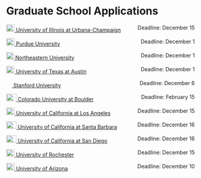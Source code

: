 # Graduate School Applications
<p style="text-align:left;"><img src="https://cdn.vox-cdn.com/thumbor/FGgViEqt2ML--Uxw1Pu6Gw4rV8o=/0x0:800x400/1200x800/filters:focal(336x136:464x264)/cdn.vox-cdn.com/uploads/chorus_image/image/56187479/DHNkdRfXoAEp2VD.0.jpg" width="22" height="20"><a href="https://choose.illinois.edu/apply/" target="_blank"> University of Illinois at Urbana-Champaign</a> <span style="float:right;"> Deadline:  December 15</span></p>
<p style="text-align:left;"><img src="https://s.yimg.com/cv/apiv2/default/ncaab/20181214/500x500/purdue_wbg.png" width="22" height="20"><a href="https://gradapply.purdue.edu/apply/" target="_blank"> Purdue University</a> <span style="float:right;"> Deadline:  December 1</span></p>
<p style="text-align:left;"><img src="https://clipground.com/images/northeastern-university-logo-clipart-2.png" width="20" height="20"><a href="https://enroll.northeastern.edu/apply/" target="_blank"> Northeastern University</a> <span style="float:right;"> Deadline:  December 1</span></p>
<p style="text-align:left;"><img src="https://images.squarespace-cdn.com/content/5717ee8e1bbee08525c09f91/1467218354708-PIHGV8BA2MQ0O8BCW1P1/?content-type=image%2Fpng" width="22" height="20"><a href="https://students.gradschool.utexas.edu/apply/" target="_blank"> University of Texas at Austin</a> <span style="float:right;"> Deadline:  December 1</span></p>
<p style="text-align:left;"><img src="https://logodownload.org/wp-content/uploads/2021/04/stanford-university-logo-3.png" width="15" height="20"><a href="https://applygrad.stanford.edu/portal/grad-app" target="_blank"> Stanford University</a> <span style="float:right;"> Deadline:  December 6</span></p>
<p style="text-align:left;"><img src="https://www.collegevaluesonline.com/wp-content/uploads/2018/11/Colorado_Buffaloes_logo.svg-1080x797.png" width="27" height="20"><a href="https://grad.apply.colorado.edu/apply/" target="_blank"> Colorado University at Boulder</a> <span style="float:right;"> Deadline:  February 15</span></p>
<p style="text-align:left;"><img src="https://i.pinimg.com/originals/b2/cd/bd/b2cdbdb3880c67e0ffdf3986864c7717.png" width="22" height="20"><a href="https://apply.grad.ucla.edu/portal/landing" target="_blank"> University of California at Los Angeles</a> <span style="float:right;"> Deadline:  December 15</span></p>
<p style="text-align:left;"><img src="https://cdn.usteamcolors.com/images/ncaa/division-1/uc-santa-barbara-gauchos-logo.png" width="27" height="20"><a href="https://www.graddiv.ucsb.edu/eapp/app/Index.aspx" target="_blank"> University of California at Santa Barbara</a> <span style="float:right;"> Deadline:  December 16</span></p> 
<p style="text-align:left;"><img src="https://swimswam.com/wp-content/uploads/2015/07/UCSD-UCSD-with-Trident-logo.jpg" width="27" height="20"><a href="https://connect.grad.ucsd.edu/apply/" target="_blank"> University of California at San Diego</a> <span style="float:right;"> Deadline:  December 16</span></p> 
<p style="text-align:left;"><img src="https://s3-us-west-2.amazonaws.com/asset.plexuss.com/college/logos/University_of_Rochester.png" width="22" height="20"><a href="https://apply.grad.rochester.edu/apply/" target="_blank"> University of Rochester</a> <span style="float:right;"> Deadline:  December 15</span></p> 
<p style="text-align:left;"><img src="https://www.healthcare-management-degree.net/wp-content/uploads/2019/05/University-of-Arizona-Logo.jpg" width="22" height="20"><a href="https://apply.grad.arizona.edu/users/index" target="_blank"> University of Arizona</a> <span style="float:right;"> Deadline:  December 10</span></p> 